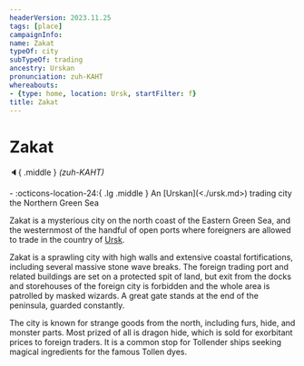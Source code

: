 ```yaml
---
headerVersion: 2023.11.25
tags: [place]
campaignInfo:
name: Zakat
typeOf: city
subTypeOf: trading
ancestry: Urskan
pronunciation: zuh-KAHT
whereabouts:
- {type: home, location: Ursk, startFilter: f}
title: Zakat
---
```

# Zakat
:speaker:{ .middle } *(zuh-KAHT)*  
<div class="grid cards ext-narrow-margin ext-one-column" markdown>
-    :octicons-location-24:{ .lg .middle } An [Urskan](<./ursk.md>) trading city the Northern Green Sea  
</div>


Zakat is a mysterious city on the north coast of the Eastern Green Sea, and the westernmost of the handful of open ports where foreigners are allowed to trade in the country of [Ursk](<./ursk.md>). 

Zakat is a sprawling city with high walls and extensive coastal fortifications, including several massive stone wave breaks. The foreign trading port and related buildings are set on a protected spit of land, but exit from the docks and storehouses of the foreign city is forbidden and the whole area is patrolled by masked wizards. A great gate stands at the end of the peninsula, guarded constantly. 

The city is known for strange goods from the north, including furs, hide, and monster parts. Most prized of all is dragon hide, which is sold for exorbitant prices to foreign traders. It is a common stop for Tollender ships seeking magical ingredients for the famous Tollen dyes. 

